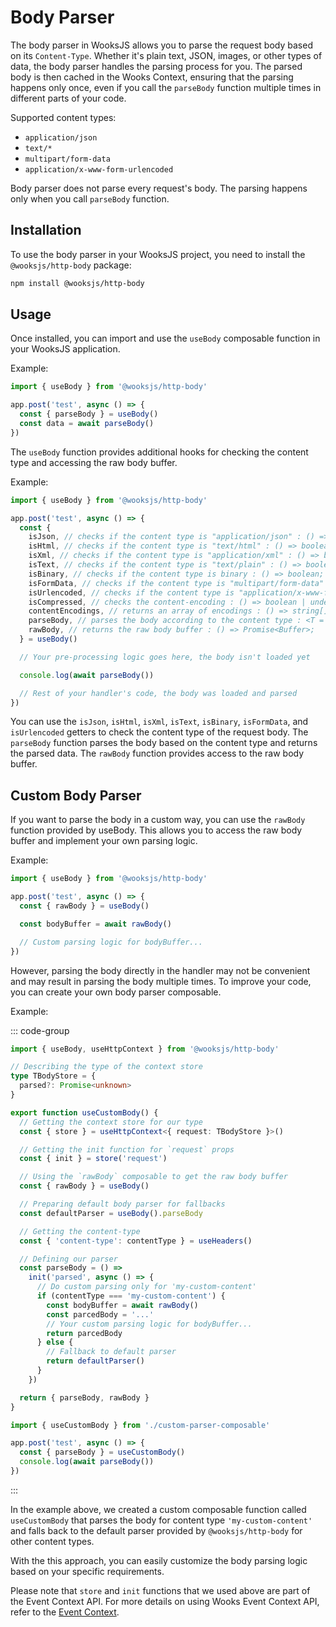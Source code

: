 # Body Parser

The body parser in WooksJS allows you to parse the request body based on its `Content-Type`.
Whether it's plain text, JSON, images, or other types of data, the body parser handles the parsing process for you.
The parsed body is then cached in the Wooks Context, ensuring that the parsing happens only once,
even if you call the `parseBody` function multiple times in different parts of your code.

Supported content types:

- `application/json`
- `text/*`
- `multipart/form-data`
- `application/x-www-form-urlencoded`

Body parser does not parse every request's body. The parsing happens only when you call `parseBody` function.

## Installation

To use the body parser in your WooksJS project, you need to install the `@wooksjs/http-body` package:

```bash
npm install @wooksjs/http-body
```

## Usage

Once installed, you can import and use the `useBody` composable function in your WooksJS application.

Example:

```js
import { useBody } from '@wooksjs/http-body'

app.post('test', async () => {
  const { parseBody } = useBody()
  const data = await parseBody()
})
```

The `useBody` function provides additional hooks for checking the content type and accessing the raw body buffer.

Example:

```js
import { useBody } from '@wooksjs/http-body'

app.post('test', async () => {
  const {
    isJson, // checks if the content type is "application/json" : () => boolean;
    isHtml, // checks if the content type is "text/html" : () => boolean;
    isXml, // checks if the content type is "application/xml" : () => boolean;
    isText, // checks if the content type is "text/plain" : () => boolean;
    isBinary, // checks if the content type is binary : () => boolean;
    isFormData, // checks if the content type is "multipart/form-data" : () => boolean;
    isUrlencoded, // checks if the content type is "application/x-www-form-urlencoded" : () => boolean;
    isCompressed, // checks the content-encoding : () => boolean | undefined;
    contentEncodings, // returns an array of encodings : () => string[];
    parseBody, // parses the body according to the content type : <T = unknown>() => Promise<T>;
    rawBody, // returns the raw body buffer : () => Promise<Buffer>;
  } = useBody()

  // Your pre-processing logic goes here, the body isn't loaded yet

  console.log(await parseBody())

  // Rest of your handler's code, the body was loaded and parsed
})
```

You can use the `isJson`, `isHtml`, `isXml`, `isText`, `isBinary`, `isFormData`, and `isUrlencoded` getters
to check the content type of the request body.
The `parseBody` function parses the body based on the content type and returns the parsed data.
The `rawBody` function provides access to the raw body buffer.

## Custom Body Parser

If you want to parse the body in a custom way, you can use the
`rawBody` function provided by useBody.
This allows you to access the raw body buffer and implement your own parsing logic.

Example:

```js
import { useBody } from '@wooksjs/http-body'

app.post('test', async () => {
  const { rawBody } = useBody()

  const bodyBuffer = await rawBody()

  // Custom parsing logic for bodyBuffer...
})
```

However, parsing the body directly in the handler may not be convenient and may result in parsing the body multiple times.
To improve your code, you can create your own body parser composable.

Example:

::: code-group

```ts [custom-parser-composable.ts]
import { useBody, useHttpContext } from '@wooksjs/http-body'

// Describing the type of the context store
type TBodyStore = {
  parsed?: Promise<unknown>
}

export function useCustomBody() {
  // Getting the context store for our type
  const { store } = useHttpContext<{ request: TBodyStore }>()

  // Getting the init function for `request` props
  const { init } = store('request')

  // Using the `rawBody` composable to get the raw body buffer
  const { rawBody } = useBody()

  // Preparing default body parser for fallbacks
  const defaultParser = useBody().parseBody

  // Getting the content-type
  const { 'content-type': contentType } = useHeaders()

  // Defining our parser
  const parseBody = () =>
    init('parsed', async () => {
      // Do custom parsing only for 'my-custom-content'
      if (contentType === 'my-custom-content') {
        const bodyBuffer = await rawBody()
        const parcedBody = '...'
        // Your custom parsing logic for bodyBuffer...
        return parcedBody
      } else {
        // Fallback to default parser
        return defaultParser()
      }
    })

  return { parseBody, rawBody }
}
```

```ts [index.ts]
import { useCustomBody } from './custom-parser-composable'

app.post('test', async () => {
  const { parseBody } = useCustomBody()
  console.log(await parseBody())
})
```

:::

In the example above, we created a custom composable function called `useCustomBody`
that parses the body for content type `'my-custom-content'` and falls back to the default
parser provided by `@wooksjs/http-body` for other content types.

With the this approach, you can easily customize the body parsing logic based on your specific requirements.

Please note that `store` and `init` functions that we used above are part of the Event Context API.
For more details on using Wooks Event Context API, refer to the [Event Context](/wooks/advanced/context).
